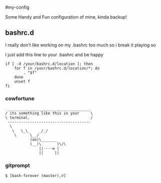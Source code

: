 #my-config

Some Handy and Fun configuration of mine, kinda backup!

## bashrc.d

I really don't like working on my .bashrc too much so i break it playing
so

I just add this line to your .bashrc and be happy

	if [ -d /your/bashrc.d/location ]; then
		for f in /your/bashrc.d/location/*; do
			. "$f"
		done
		unset f
	fi

### cowfortune
	 _____________________________________
	/ its something like this in your     \
	\ terminal.                           /
	 -------------------------------------
	  \
	   \   \_\_    _/_/
	    \      \__/
	           (oo)\_______
	           (__)\       )\/\
	               ||----w |
	               ||     ||

### gitprompt

	$ [bash-forever (master)‚☹]
